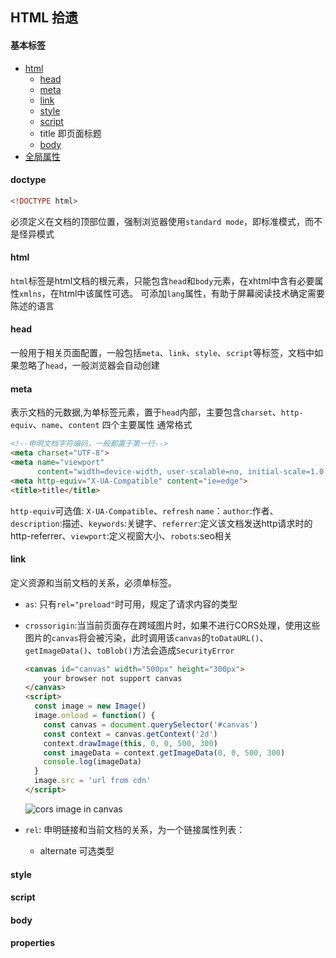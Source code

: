 ## HTML 拾遗

#### 基本标签

- [html](#html)
    - [head](#head)
    - [meta](#meta)
    - [link](#link)
    - [style](#style)
    - [script](#script)
    - title 即页面标题
    - [body](#body)
- [全局属性](#properties)
    
#### doctype
```html
<!DOCTYPE html>
```
必须定义在文档的顶部位置，强制浏览器使用`standard mode`，即标准模式，而不是怪异模式

#### html
`html`标签是html文档的根元素，只能包含`head`和`body`元素，在xhtml中含有必要属性`xmlns`，在html中该属性可选。
可添加`lang`属性，有助于屏幕阅读技术确定需要陈述的语言

#### head
一般用于相关页面配置，一般包括`meta`、`link`、`style`、`script`等标签，文档中如果忽略了`head`，一般浏览器会自动创建
#### meta
表示文档的元数据,为单标签元素，置于`head`内部，主要包含`charset`、`http-equiv`、`name`、`content` 四个主要属性
通常格式
```html
<!--申明文档字符编码，一般都置于第一行-->
<meta charset="UTF-8">
<meta name="viewport"
      content="width=device-width, user-scalable=no, initial-scale=1.0, maximum-scale=1.0, minimum-scale=1.0">
<meta http-equiv="X-UA-Compatible" content="ie=edge">
<title>title</title>
```
`http-equiv`可选值: `X-UA-Compatible`、`refresh`
`name`：`author`:作者、`description`:描述、`keywords`:关键字、`referrer`:定义该文档发送http请求时的http-referrer、`viewport`:定义视窗大小、`robots`:seo相关

#### link
定义资源和当前文档的关系，必须单标签。

- `as`: 只有`rel="preload"`时可用，规定了请求内容的类型
- `crossorigin`:当当前页面存在跨域图片时，如果不进行CORS处理，使用这些图片的`canvas`将会被污染，此时调用该`canvas`的`toDataURL()`、`getImageData()`、`toBlob()`方法会造成`SecurityError`
    ```html
    <canvas id="canvas" width="500px" height="300px">
        your browser not support canvas
    </canvas>
    <script>
      const image = new Image()
      image.onload = function() {
        const canvas = document.querySelector('#canvas')
        const context = canvas.getContext('2d')
        context.drawImage(this, 0, 0, 500, 300)
        const imageData = context.getImageData(0, 0, 500, 300)
        console.log(imageData)
      }
      image.src = 'url from cdn'
    </script>
    ``` 
    ![cors image in canvas](http://albumlang.oss-cn-hangzhou.aliyuncs.com/test/20190221155440.png)
    
    
- `rel`: 申明链接和当前文档的关系，为一个链接属性列表：
    - alternate 可选类型


#### style 
   
#### script

#### body

#### properties